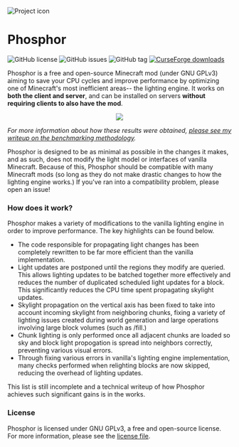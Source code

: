 ![Project icon](https://github.com/jellysquid3/Phosphor/raw/master/doc/logo.png)

# Phosphor
![GitHub license](https://img.shields.io/github/license/jellysquid3/phosphor.svg)
![GitHub issues](https://img.shields.io/github/issues/jellysquid3/phosphor.svg)
![GitHub tag](https://img.shields.io/github/tag/jellysquid3/phosphor.svg)
[![CurseForge downloads](http://cf.way2muchnoise.eu/full_318255_downloads.svg)](https://minecraft.curseforge.com/projects/phosphor)

Phosphor is a free and open-source Minecraft mod (under GNU GPLv3) aiming to save your CPU cycles and improve performance by optimizing one of Minecraft's most inefficient areas-- the lighting engine.
It works on **both the client and server**, and can be installed on servers **without requiring clients to also have the mod**.

<p align="center">
  <img src="https://github.com/jellysquid3/Phosphor/raw/master/doc/benchmarks.png" />
</p>

_For more information about how these results were obtained, [please see my writeup on the benchmarking methodology](https://gist.github.com/jellysquid3/3b545be9c00cc59fe5c68927d03ec708)._

Phosphor is designed to be as minimal as possible in the changes it makes, and as such, does not modify the light model or interfaces of vanilla Minecraft. Because of this, Phosphor should be compatible
with many Minecraft mods (so long as they do not make drastic changes to how the lighting engine works.) If you've ran into a compatibility problem, please open an issue!

### How does it work?

Phosphor makes a variety of modifications to the vanilla lighting engine in order to improve performance. The key highlights can be found below.

- The code responsible for propagating light changes has been completely rewritten to be far more efficient than the vanilla implementation.
- Light updates are postponed until the regions they modify are queried. This allows lighting updates to be batched together more effectively and reduces the number of duplicated scheduled light updates for a block.
  This significantly reduces the CPU time spent propagating skylight updates.
- Skylight propagation on the vertical axis has been fixed to take into account incoming skylight from neighboring chunks, fixing a variety of lighting issues created during world generation and large operations
  involving large block volumes (such as /fill.)
- Chunk lighting is only performed once all adjacent chunks are loaded so sky and block light propogation is spread into neighbors correctly, preventing various visual errors.
- Through fixing various errors in vanilla's lighting engine implementation, many checks performed when relighting blocks are now skipped, reducing the overhead of lighting updates.

This list is still incomplete and a technical writeup of how Phosphor achieves such significant gains is in the works.

### License

Phosphor is licensed under GNU GPLv3, a free and open-source license. For more information, please see the [license file](https://github.com/jellysquid3/Phosphor/blob/master/LICENSE.txt).
